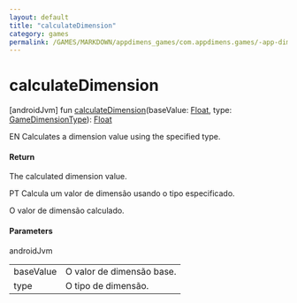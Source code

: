 ```yaml
---
layout: default
title: "calculateDimension"
category: games
permalink: /GAMES/MARKDOWN/appdimens_games/com.appdimens.games/-app-dimens-games/calculate-dimension.html
---
```


# calculateDimension

[androidJvm]
fun [calculateDimension](calculate-dimension.md)(baseValue: [Float](https://kotlinlang.org/api/core/kotlin-stdlib/kotlin/-float/index.html), type: [GameDimensionType](../-game-dimension-type/index.md)): [Float](https://kotlinlang.org/api/core/kotlin-stdlib/kotlin/-float/index.html)

EN Calculates a dimension value using the specified type.

#### Return

The calculated dimension value.

PT Calcula um valor de dimensão usando o tipo especificado.

O valor de dimensão calculado.

#### Parameters

androidJvm

| | |
|---|---|
| baseValue | O valor de dimensão base. |
| type | O tipo de dimensão. |
